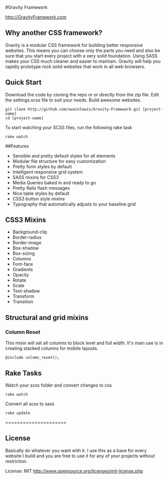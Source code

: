 #Gravity Framework

http://GravityFramework.com

## Why another CSS framework? 

Gravity is a modular CSS framework for building better responsive websites. This means you can choose only the parts you need and also be sure that you start every project with a very solid foundation. Using SASS makes your CSS much cleaner and easier to maintain. Gravity will help you rapidly prototype rock solid websites that work in all web browsers. 


## Quick Start

Download the code by cloning the repo or or directly from the zip file. Edit the settings.scss file to suit your needs. Build awesome websites.

	git clone http://github.com/owainlewis/Gravity-Framework.git [project-name]
	cd [project-name]
	
To start watching your SCSS files, run the following rake task

	rake watch

##Features

+ Sensible and pretty default styles for all elements
+ Modular file structure for easy customization
+ Pretty form styles by default
+ Intelligent responsive grid system
+ SASS mixins for CSS3 
+ Media Queries baked in and ready to go
+ Pretty Rails flash messages
+ Nice table styles by default
+ CSS3 button style mixins
+ Typography that automatically adjusts to your baseline grid

## CSS3 Mixins

+ Background-clip
+ Border-radius
+ Border-image
+ Box-shadow
+ Box-sizing
+ Columns
+ Font-face
+ Gradients
+ Opacity
+ Rotate
+ Scale
+ Text-shadow
+ Transform
+ Transition

## Structural and grid mixins

### Column Reset

This mixin will set all columns to block level and full width. It's main use is in creating stacked columns for mobile layouts.

	@include column_reset();
	
## Rake Tasks

Watch your scss folder and convert changes to css

    rake watch

Convert all scss to sass

    rake update

=====================

## License 

Basically do whatever you want with it. I use this as a base for every website I build and you are free to use it for any of your projects without restriction. 

License: MIT
http://www.opensource.org/licenses/mit-license.php




